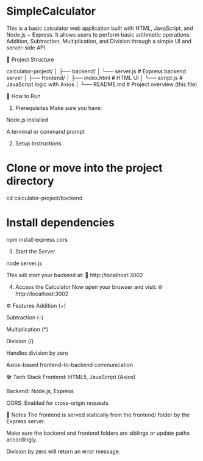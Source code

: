 # SimpleCalculator

This is a basic calculator web application built with HTML, JavaScript, and Node.js + Express. It allows users to perform basic arithmetic operations: Addition, Subtraction, Multiplication, and Division through a simple UI and server-side API.

📁 Project Structure

calculator-project/
│
├── backend/
│   └── server.js         # Express backend server
│
├── frontend/
│   ├── index.html        # HTML UI
│   └── script.js         # JavaScript logic with Axios
│
└── README.md             # Project overview (this file)

🚀 How to Run
1. Prerequisites
Make sure you have:

Node.js installed

A terminal or command prompt

2. Setup Instructions

# Clone or move into the project directory
cd calculator-project/backend

# Install dependencies
npm install express cors

3. Start the Server

node server.js

This will start your backend at:
📡 http://localhost:3002

4. Access the Calculator
Now open your browser and visit:
🌐 http://localhost:3002

⚙️ Features
Addition (+)

Subtraction (-)

Multiplication (*)

Division (/)

Handles division by zero

Axios-based frontend-to-backend communication

🛠️ Tech Stack
Frontend: HTML5, JavaScript (Axios)

Backend: Node.js, Express

CORS: Enabled for cross-origin requests

📌 Notes
The frontend is served statically from the frontend/ folder by the Express server.

Make sure the backend and frontend folders are siblings or update paths accordingly.

Division by zero will return an error message.

